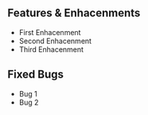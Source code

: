 ## Features & Enhacenments

* First Enhacenment 
* Second Enhacenment
* Third Enhacenment

## Fixed Bugs

* Bug 1
* Bug 2